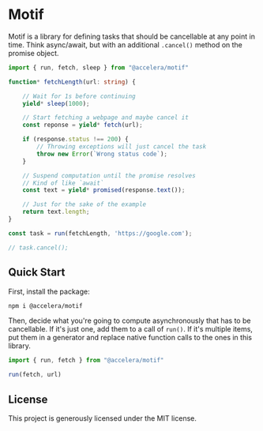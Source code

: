 # Motif

Motif is a library for defining tasks that should be cancellable at any point
in time. Think async/await, but with an additional `.cancel()` method on the
promise object.

```ts
import { run, fetch, sleep } from "@accelera/motif"

function* fetchLength(url: string) {

    // Wait for 1s before continuing
    yield* sleep(1000);

    // Start fetching a webpage and maybe cancel it
    const reponse = yield* fetch(url);

    if (response.status !== 200) {
        // Throwing exceptions will just cancel the task
        throw new Error(`Wrong status code`);
    }

    // Suspend computation until the promise resolves
    // Kind of like `await`
    const text = yield* promised(response.text());

    // Just for the sake of the example
    return text.length;
}

const task = run(fetchLength, 'https://google.com');

// task.cancel();
```

## Quick Start

First, install the package:

```bash
npm i @accelera/motif
```

Then, decide what you're going to compute asynchronously that has to be
cancellable. If it's just one, add them to a call of `run()`. If it's multiple
items, put them in a generator and replace native function calls to the ones in
this library.

```ts
import { run, fetch } from "@accelera/motif"

run(fetch, url)
```

## License

This project is generously licensed under the MIT license.

